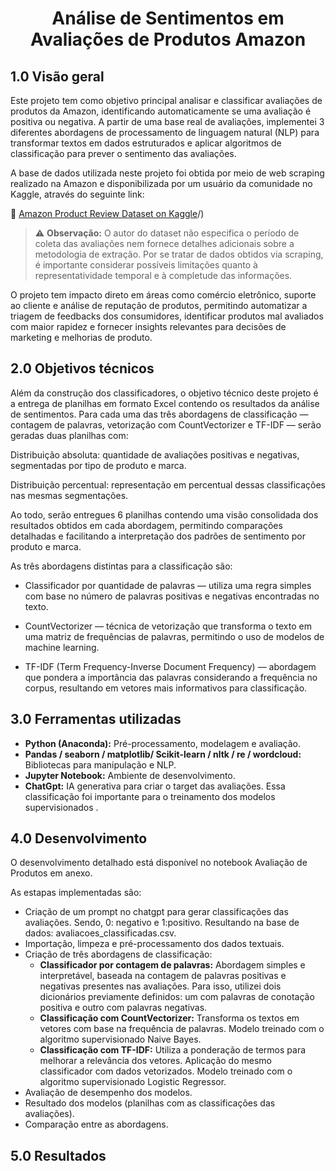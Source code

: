 <h1 align="center"> Análise de Sentimentos em Avaliações de Produtos Amazon<br /> </h1>

## **1.0 Visão geral**

Este projeto tem como objetivo principal analisar e classificar avaliações de produtos da Amazon, identificando automaticamente se uma avaliação é positiva ou negativa. A partir de uma base real de avaliações, implementei 3 diferentes abordagens de processamento de linguagem natural (NLP) para transformar textos em dados estruturados e aplicar algoritmos de classificação para prever o sentimento das avaliações.

A base de dados utilizada neste projeto foi obtida por meio de web scraping realizado na Amazon e disponibilizada por um usuário da comunidade no Kaggle, através do seguinte link:

🔗 [Amazon Product Review Dataset on Kaggle](https://www.kaggle.com/datasets/sampaiovitor/avaliaes-em-portugus-amazon-e-mercado-livre)/)

> ⚠️ **Observação:** O autor do dataset não especifica o período de coleta das avaliações nem fornece detalhes adicionais sobre a metodologia de extração. Por se tratar de dados obtidos via scraping, é importante considerar possíveis limitações quanto à representatividade temporal e à completude das informações.

O projeto tem impacto direto em áreas como comércio eletrônico, suporte ao cliente e análise de reputação de produtos, permitindo automatizar a triagem de feedbacks dos consumidores, identificar produtos mal avaliados com maior rapidez e fornecer insights relevantes para decisões de marketing e melhorias de produto.

## **2.0 Objetivos técnicos**

Além da construção dos classificadores, o objetivo técnico deste projeto é a entrega de planilhas em formato Excel contendo os resultados da análise de sentimentos. Para cada uma das três abordagens de classificação — contagem de palavras, vetorização com CountVectorizer e TF-IDF — serão geradas duas planilhas com:

Distribuição absoluta: quantidade de avaliações positivas e negativas, segmentadas por tipo de produto e marca.

Distribuição percentual: representação em percentual dessas classificações nas mesmas segmentações.

Ao todo, serão entregues 6 planilhas contendo uma visão consolidada dos resultados obtidos em cada abordagem, permitindo comparações detalhadas e facilitando a interpretação dos padrões de sentimento por produto e marca.

As três abordagens distintas para a classificação são:

- Classificador por quantidade de palavras — utiliza uma regra simples com base no número de palavras positivas e negativas encontradas no texto.

- CountVectorizer — técnica de vetorização que transforma o texto em uma matriz de frequências de palavras, permitindo o uso de modelos de machine learning.

- TF-IDF (Term Frequency-Inverse Document Frequency) — abordagem que pondera a importância das palavras considerando a frequência no corpus, resultando em vetores mais informativos para classificação.

## **3.0 Ferramentas utilizadas**

- **Python (Anaconda):** Pré-processamento, modelagem e avaliação.
- **Pandas / seaborn / matplotlib/ Scikit-learn / nltk / re / wordcloud:** Bibliotecas para manipulação e NLP.
- **Jupyter Notebook:** Ambiente de desenvolvimento.
- **ChatGpt:** IA generativa para criar o target das avaliações. Essa classificação foi importante para o treinamento dos modelos supervisionados .
  
## **4.0 Desenvolvimento**

O desenvolvimento detalhado está disponível no notebook Avaliação de Produtos em anexo. 

As estapas implementadas são:

- Criação de um prompt no chatgpt para gerar classificações das avaliações. Sendo, 0: negativo e 1:positivo. Resultando na base de dados: avaliacoes_classificadas.csv.
- Importação, limpeza e pré-processamento dos dados textuais.
- Criação de três abordagens de classificação:
  -   **Classificador por contagem de palavras:** Abordagem simples e interpretável, baseada na contagem de palavras positivas e negativas presentes nas avaliações. Para isso, utilizei dois dicionários previamente definidos: um com palavras de conotação positiva e outro com palavras negativas.
  -   **Classificação com CountVectorizer:** Transforma os textos em vetores com base na frequência de palavras. Modelo treinado com o algoritmo supervisionado Naive Bayes.
  -   **Classificação com TF-IDF:** Utiliza a ponderação de termos para melhorar a relevância dos vetores. Aplicação do mesmo classificador com dados vetorizados. Modelo treinado com o algoritmo supervisionado Logistic Regressor.
- Avaliação de desempenho dos modelos.
- Resultado dos modelos (planilhas com as classificações das avaliações).
- Comparação entre as abordagens.

## **5.0 Resultados**

